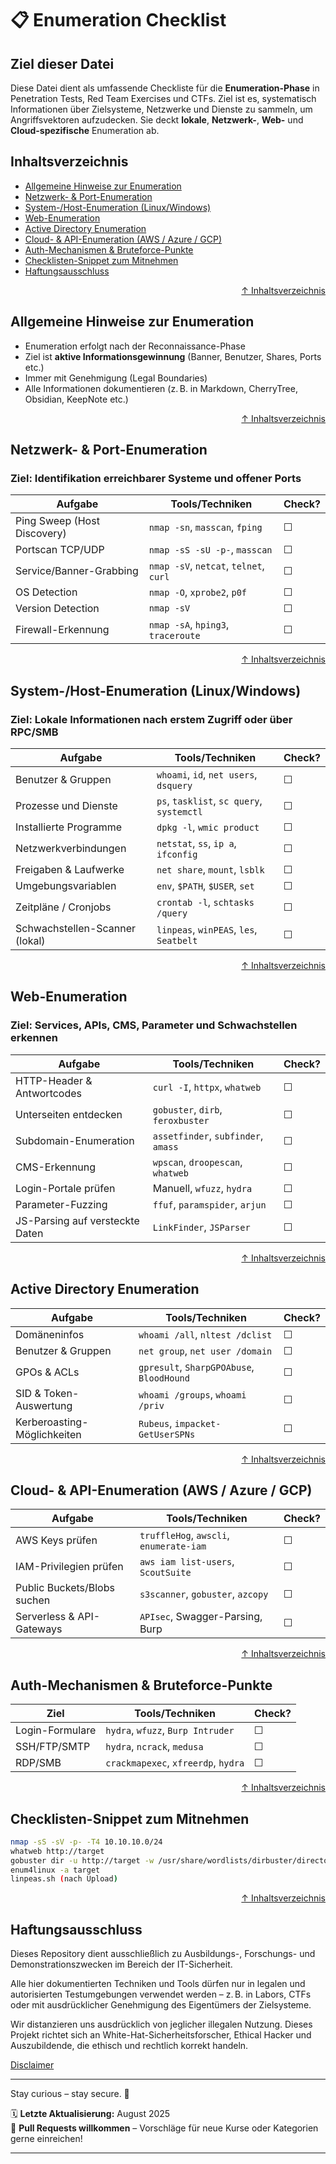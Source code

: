 # 📋 Enumeration Checklist

## Ziel dieser Datei

Diese Datei dient als umfassende Checkliste für die **Enumeration-Phase** in Penetration Tests, Red Team Exercises und CTFs. Ziel ist es, systematisch Informationen über Zielsysteme, Netzwerke und Dienste zu sammeln, um Angriffsvektoren aufzudecken. Sie deckt **lokale**, **Netzwerk-**, **Web-** und **Cloud-spezifische** Enumeration ab.


## Inhaltsverzeichnis
- [Allgemeine Hinweise zur Enumeration](#allgemeine-hinweise-zur-enumeration)
- [Netzwerk- & Port-Enumeration](#netzwerk---port-enumeration)
- [System-/Host-Enumeration (Linux/Windows)](#system-host-enumeration-linuxwindows)
- [Web-Enumeration](#web-enumeration)
- [Active Directory Enumeration](#active-directory-enumeration)
- [Cloud- & API-Enumeration (AWS / Azure / GCP)](#cloud---api-enumeration-aws--azure--gcp)
- [Auth-Mechanismen & Bruteforce-Punkte](#auth-mechanismen--bruteforce-punkte)
- [Checklisten-Snippet zum Mitnehmen](#checklisten-snippet-zum-mitnehmen)
- [Haftungsausschluss](#haftungsausschluss)




<div align=right>

[↑ Inhaltsverzeichnis](#inhaltsverzeichnis)

</div>


## Allgemeine Hinweise zur Enumeration

- Enumeration erfolgt nach der Reconnaissance-Phase
- Ziel ist **aktive Informationsgewinnung** (Banner, Benutzer, Shares, Ports etc.)
- Immer mit Genehmigung (Legal Boundaries)
- Alle Informationen dokumentieren (z. B. in Markdown, CherryTree, Obsidian, KeepNote etc.)




<div align=right>

[↑ Inhaltsverzeichnis](#inhaltsverzeichnis)

</div>


## Netzwerk- & Port-Enumeration

### Ziel: Identifikation erreichbarer Systeme und offener Ports

| Aufgabe                             | Tools/Techniken                          | Check? |
|-------------------------------------|------------------------------------------|--------|
| Ping Sweep (Host Discovery)         | `nmap -sn`, `masscan`, `fping`           | ☐      |
| Portscan TCP/UDP                    | `nmap -sS -sU -p-`, `masscan`            | ☐      |
| Service/Banner-Grabbing             | `nmap -sV`, `netcat`, `telnet`, `curl`   | ☐      |
| OS Detection                        | `nmap -O`, `xprobe2`, `p0f`              | ☐      |
| Version Detection                   | `nmap -sV`                               | ☐      |
| Firewall-Erkennung                  | `nmap -sA`, `hping3`, `traceroute`       | ☐      |




<div align=right>

[↑ Inhaltsverzeichnis](#inhaltsverzeichnis)

</div>


## System-/Host-Enumeration (Linux/Windows)

### Ziel: Lokale Informationen nach erstem Zugriff oder über RPC/SMB

| Aufgabe                              | Tools/Techniken                           | Check? |
|--------------------------------------|-------------------------------------------|--------|
| Benutzer & Gruppen                   | `whoami`, `id`, `net users`, `dsquery`    | ☐      |
| Prozesse und Dienste                 | `ps`, `tasklist`, `sc query`, `systemctl` | ☐      |
| Installierte Programme               | `dpkg -l`, `wmic product`                 | ☐      |
| Netzwerkverbindungen                 | `netstat`, `ss`, `ip a`, `ifconfig`       | ☐      |
| Freigaben & Laufwerke                | `net share`, `mount`, `lsblk`             | ☐      |
| Umgebungsvariablen                   | `env`, `$PATH`, `$USER`, `set`            | ☐      |
| Zeitpläne / Cronjobs                 | `crontab -l`, `schtasks /query`           | ☐      |
| Schwachstellen-Scanner (lokal)       | `linpeas`, `winPEAS`, `les`, `Seatbelt`   | ☐      |




<div align=right>

[↑ Inhaltsverzeichnis](#inhaltsverzeichnis)

</div>


## Web-Enumeration

### Ziel: Services, APIs, CMS, Parameter und Schwachstellen erkennen

| Aufgabe                              | Tools/Techniken                         | Check? |
|-------------------------------------|------------------------------------------|--------|
| HTTP-Header & Antwortcodes          | `curl -I`, `httpx`, `whatweb`            | ☐      |
| Unterseiten entdecken               | `gobuster`, `dirb`, `feroxbuster`        | ☐      |
| Subdomain-Enumeration               | `assetfinder`, `subfinder`, `amass`      | ☐      |
| CMS-Erkennung                       | `wpscan`, `droopescan`, `whatweb`        | ☐      |
| Login-Portale prüfen                | Manuell, `wfuzz`, `hydra`                | ☐      |
| Parameter-Fuzzing                   | `ffuf`, `paramspider`, `arjun`           | ☐      |
| JS-Parsing auf versteckte Daten     | `LinkFinder`, `JSParser`                 | ☐      |




<div align=right>

[↑ Inhaltsverzeichnis](#inhaltsverzeichnis)

</div>


## Active Directory Enumeration

| Aufgabe                              | Tools/Techniken                         | Check? |
|-------------------------------------|------------------------------------------|--------|
| Domäneninfos                        | `whoami /all`, `nltest /dclist`          | ☐      |
| Benutzer & Gruppen                  | `net group`, `net user /domain`          | ☐      |
| GPOs & ACLs                         | `gpresult`, `SharpGPOAbuse`, `BloodHound`| ☐      |
| SID & Token-Auswertung              | `whoami /groups`, `whoami /priv`         | ☐      |
| Kerberoasting-Möglichkeiten         | `Rubeus`, `impacket-GetUserSPNs`         | ☐      |




<div align=right>

[↑ Inhaltsverzeichnis](#inhaltsverzeichnis)

</div>


## Cloud- & API-Enumeration (AWS / Azure / GCP)

| Aufgabe                              | Tools/Techniken                         | Check? |
|-------------------------------------|------------------------------------------|--------|
| AWS Keys prüfen                     | `truffleHog`, `awscli`, `enumerate-iam`  | ☐      |
| IAM-Privilegien prüfen              | `aws iam list-users`, `ScoutSuite`       | ☐      |
| Public Buckets/Blobs suchen         | `s3scanner`, `gobuster`, `azcopy`        | ☐      |
| Serverless & API-Gateways           | `APIsec`, Swagger-Parsing, Burp          | ☐      |




<div align=right>

[↑ Inhaltsverzeichnis](#inhaltsverzeichnis)

</div>


## Auth-Mechanismen & Bruteforce-Punkte

| Ziel                                 | Tools/Techniken                          | Check? |
|--------------------------------------|------------------------------------------|--------|
| Login-Formulare                      | `hydra`, `wfuzz`, `Burp Intruder`        | ☐      |
| SSH/FTP/SMTP                         | `hydra`, `ncrack`, `medusa`              | ☐      |
| RDP/SMB                              | `crackmapexec`, `xfreerdp`, `hydra`      | ☐      |




<div align=right>

[↑ Inhaltsverzeichnis](#inhaltsverzeichnis)

</div>


## Checklisten-Snippet zum Mitnehmen

```bash
nmap -sS -sV -p- -T4 10.10.10.0/24
whatweb http://target
gobuster dir -u http://target -w /usr/share/wordlists/dirbuster/directory-list-2.3-medium.txt
enum4linux -a target
linpeas.sh (nach Upload)
```




<div align=right>

[↑ Inhaltsverzeichnis](#inhaltsverzeichnis)

</div>


## Haftungsausschluss

Dieses Repository dient ausschließlich zu Ausbildungs-, Forschungs- und Demonstrationszwecken im Bereich der IT-Sicherheit.

Alle hier dokumentierten Techniken und Tools dürfen nur in legalen und autorisierten Testumgebungen verwendet werden – z. B. in Labors, CTFs oder mit ausdrücklicher Genehmigung des Eigentümers der Zielsysteme.

Wir distanzieren uns ausdrücklich von jeglicher illegalen Nutzung.
Dieses Projekt richtet sich an White-Hat-Sicherheitsforscher, Ethical Hacker und Auszubildende, die ethisch und rechtlich korrekt handeln.

[Disclaimer](/00-disclaimer/disclaimer.md)

--- 

Stay curious – stay secure. 🔐

🗓️ **Letzte Aktualisierung:** August 2025  
🤝 **Pull Requests willkommen** – Vorschläge für neue Kurse oder Kategorien gerne einreichen!

---
